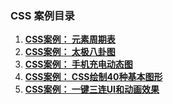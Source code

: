 ### CSS 案例目录

1.  **[CSS案例： 元素周期表](https://github.com/Fengzhen8023/css-demo/tree/periodic_table)**
2.  **[CSS案例： 太极八卦图](https://github.com/Fengzhen8023/css-demo/tree/taiji)**
3.  **[CSS案例： 手机充电动态图](https://github.com/Fengzhen8023/css-demo/tree/charge)**
4.  **[CSS案例： CSS绘制40种基本图形](https://github.com/Fengzhen8023/css-demo/tree/basic_graph)**
5.  **[CSS案例： 一键三连UI和动画效果]( https://github.com/Fengzhen8023/css-demo/tree/yi_jian_san_lian)**

